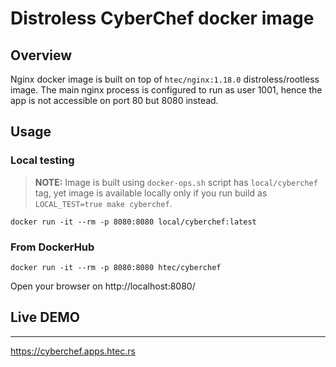 # Distroless CyberChef docker image

## Overview
Nginx docker image is built on top of `htec/nginx:1.18.0` distroless/rootless image. The main nginx process is configured to run
as user 1001, hence the app is not accessible on port 80 but 8080 instead.

## Usage

### Local testing

> **NOTE:**
Image is built using `docker-ops.sh` script has `local/cyberchef` tag, yet image is available locally only if you run
build as `LOCAL_TEST=true make cyberchef`.


```
docker run -it --rm -p 8080:8080 local/cyberchef:latest
```

### From DockerHub

```
docker run -it --rm -p 8080:8080 htec/cyberchef
```

Open your browser on http://localhost:8080/

## Live DEMO

---

https://cyberchef.apps.htec.rs
